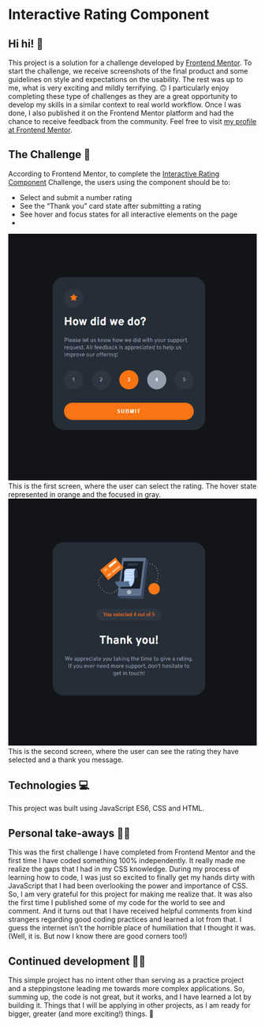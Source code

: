 # Interactive Rating Component

## Hi hi! 👋

This project is a solution for a challenge developed by [Frontend Mentor](https://www.frontendmentor.io). To start the challenge, we receive screenshots of the final product and some guidelines on style and expectations on the usability. The rest was up to me, what is very exciting and mildly terrifying. 🙃
I particularly enjoy completing these type of challenges as they are a great opportunity to develop my skills in a similar context to real world workflow. Once I was done, I also published it on the Frontend Mentor platform and had the chance to receive feedback from the community. Feel free to visit [my profile at Frontend Mentor]( https://www.frontendmentor.io/profile/ga-bri-ela). 

## The Challenge 🧩

According to Frontend Mentor, to complete the [Interactive Rating Component](https://www.frontendmentor.io/challenges/interactive-rating-component-koxpeBUmI) Challenge, the users using the component should be to:
-	Select and submit a number rating
-	See the “Thank you” card state after submitting a rating
-	See hover and focus states for all interactive elements on the page
-	
![screenshot of the number rating screen]( https://github.com/ga-bri-ela/Interactive-Rating-Component/blob/main/rating-screenshot%20one.png?raw=true)
This is the first screen, where the user can select the rating. The hover state represented in orange and the focused in gray. 
![screenshot of the “thank you” state](https://github.com/ga-bri-ela/Interactive-Rating-Component/blob/main/rating-screenshot%20two.png?raw=true)
This is the second screen, where the user can see the rating they have selected and a thank you message.

## Technologies 💻

This project was built using JavaScript ES6, CSS and HTML.

## Personal take-aways 👩‍💻

This was the first challenge I have completed from Frontend Mentor and the first time I have coded something 100% independently. It really made me realize the gaps that I had in my CSS knowledge. During my process of learning how to code, I was just so excited to finally get my hands dirty with JavaScript that I had been overlooking the power and importance of CSS. So, I am very grateful for this project for making me realize that. 
It was also the first time I published some of my code for the world to see and comment. And it turns out that I have received helpful comments from kind strangers regarding good coding practices and learned a lot from that. I guess the internet isn’t the horrible place of humiliation that I thought it was. (Well, it is. But now I know there are good corners too!)

## Continued development 👩‍🎓
This simple project has no intent other than serving as a practice project and a steppingstone leading me towards more complex applications. So, summing up, the code is not great, but it works, and I have learned a lot by building it. Things that I will be applying in other projects, as I am ready for bigger, greater (and more exciting!) things.  🚀
